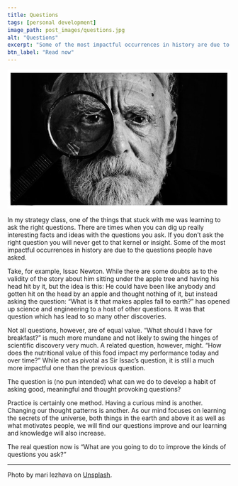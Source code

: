 ```yaml
---
title: Questions
tags: [personal development]
image_path: post_images/questions.jpg
alt: "Questions"
excerpt: "Some of the most impactful occurrences in history are due to the questions people have asked."
btn_label: "Read now"
---
```

![questions][image]

In my strategy class, one of the things that stuck with me was learning to ask the right questions. There are times when you can dig up really interesting facts and ideas with the questions you ask. If you don’t ask the right question you will never get to that kernel or insight. Some of the most impactful occurrences in history are due to the questions people have asked.

Take, for example, Issac Newton. While there are some doubts as to the validity of the story about him sitting under the apple tree and having his head hit by it, but the idea is this: He could have been like anybody and gotten hit on the head by an apple and thought nothing of it, but instead asking the question: “What is it that makes apples fall to earth?” has opened up science and engineering to a host of other questions. It was that question which has lead to so many other discoveries.

Not all questions, however, are of equal value. “What should I have for breakfast?” is much more mundane and not likely to swing the hinges of scientific discovery very much. A related question, however, might. “How does the nutritional value of this food impact my performance today and over time?” While not as pivotal as Sir Issac’s question, it is still a much more impactful one than the previous question.

The question is (no pun intended) what can we do to develop a habit of asking good, meaningful and thought provoking questions?

Practice is certainly one method. Having a curious mind is another. Changing our thought patterns is another. As our mind focuses on learning the secrets of the universe, both things in the earth and above it as well as what motivates people, we will find our questions improve and our learning and knowledge will also increase.

The real question now is “What are you going to do to improve the kinds of questions you ask?”

---
Photo by mari lezhava on [Unsplash][unsplash].

[image]: /images/post_images/questions.jpg
[unsplash]: https://unsplash.com/photos/q65bNe9fW-w
